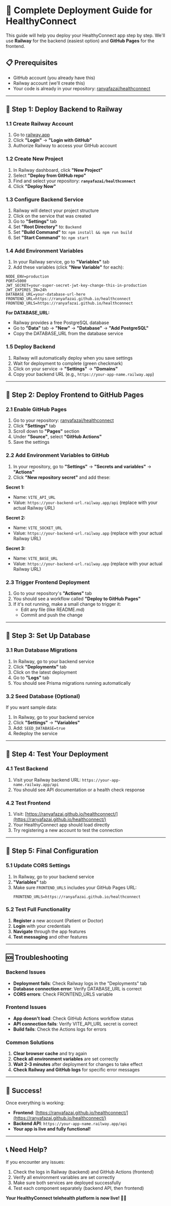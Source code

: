 # 🚀 Complete Deployment Guide for HealthyConnect

This guide will help you deploy your HealthyConnect app step by step. We'll use **Railway** for the backend (easiest option) and **GitHub Pages** for the frontend.

## 📋 Prerequisites

- GitHub account (you already have this)
- Railway account (we'll create this)
- Your code is already in your repository: [ranyafazai/healthconnect](https://github.com/ranyafazai/healthconnect)

---

## 🎯 Step 1: Deploy Backend to Railway

### 1.1 Create Railway Account
1. Go to [railway.app](https://railway.app)
2. Click **"Login"** → **"Login with GitHub"**
3. Authorize Railway to access your GitHub account

### 1.2 Create New Project
1. In Railway dashboard, click **"New Project"**
2. Select **"Deploy from GitHub repo"**
3. Find and select your repository: **`ranyafazai/healthconnect`**
4. Click **"Deploy Now"**

### 1.3 Configure Backend Service
1. Railway will detect your project structure
2. Click on the service that was created
3. Go to **"Settings"** tab
4. Set **"Root Directory"** to: `Backend`
5. Set **"Build Command"** to: `npm install && npm run build`
6. Set **"Start Command"** to: `npm start`

### 1.4 Add Environment Variables
1. In your Railway service, go to **"Variables"** tab
2. Add these variables (click **"New Variable"** for each):

```
NODE_ENV=production
PORT=5000
JWT_SECRET=your-super-secret-jwt-key-change-this-in-production
JWT_EXPIRES_IN=24h
DATABASE_URL=your-database-url-here
FRONTEND_URL=https://ranyafazai.github.io/healthconnect
FRONTEND_URLS=https://ranyafazai.github.io/healthconnect
```

**For DATABASE_URL:**
- Railway provides a free PostgreSQL database
- Go to **"Data"** tab → **"New"** → **"Database"** → **"Add PostgreSQL"**
- Copy the DATABASE_URL from the database service

### 1.5 Deploy Backend
1. Railway will automatically deploy when you save settings
2. Wait for deployment to complete (green checkmark)
3. Click on your service → **"Settings"** → **"Domains"**
4. Copy your backend URL (e.g., `https://your-app-name.railway.app`)

---

## 🎯 Step 2: Deploy Frontend to GitHub Pages

### 2.1 Enable GitHub Pages
1. Go to your repository: [ranyafazai/healthconnect](https://github.com/ranyafazai/healthconnect)
2. Click **"Settings"** tab
3. Scroll down to **"Pages"** section
4. Under **"Source"**, select **"GitHub Actions"**
5. Save the settings

### 2.2 Add Environment Variables to GitHub
1. In your repository, go to **"Settings"** → **"Secrets and variables"** → **"Actions"**
2. Click **"New repository secret"** and add these:

**Secret 1:**
- Name: `VITE_API_URL`
- Value: `https://your-backend-url.railway.app/api` (replace with your actual Railway URL)

**Secret 2:**
- Name: `VITE_SOCKET_URL`
- Value: `https://your-backend-url.railway.app` (replace with your actual Railway URL)

**Secret 3:**
- Name: `VITE_BASE_URL`
- Value: `https://your-backend-url.railway.app` (replace with your actual Railway URL)

### 2.3 Trigger Frontend Deployment
1. Go to your repository's **"Actions"** tab
2. You should see a workflow called **"Deploy to GitHub Pages"**
3. If it's not running, make a small change to trigger it:
   - Edit any file (like README.md)
   - Commit and push the change

---

## 🎯 Step 3: Set Up Database

### 3.1 Run Database Migrations
1. In Railway, go to your backend service
2. Click **"Deployments"** tab
3. Click on the latest deployment
4. Go to **"Logs"** tab
5. You should see Prisma migrations running automatically

### 3.2 Seed Database (Optional)
If you want sample data:
1. In Railway, go to your backend service
2. Click **"Settings"** → **"Variables"**
3. Add: `SEED_DATABASE=true`
4. Redeploy the service

---

## 🎯 Step 4: Test Your Deployment

### 4.1 Test Backend
1. Visit your Railway backend URL: `https://your-app-name.railway.app/api`
2. You should see API documentation or a health check response

### 4.2 Test Frontend
1. Visit: [https://ranyafazai.github.io/healthconnect/](https://ranyafazai.github.io/healthconnect/)
2. Your HealthyConnect app should load directly
3. Try registering a new account to test the connection

---

## 🎯 Step 5: Final Configuration

### 5.1 Update CORS Settings
1. In Railway, go to your backend service
2. **"Variables"** tab
3. Make sure `FRONTEND_URLS` includes your GitHub Pages URL:
   ```
   FRONTEND_URLS=https://ranyafazai.github.io/healthconnect
   ```

### 5.2 Test Full Functionality
1. **Register** a new account (Patient or Doctor)
2. **Login** with your credentials
3. **Navigate** through the app features
4. **Test messaging** and other features

---

## 🆘 Troubleshooting

### Backend Issues
- **Deployment fails**: Check Railway logs in the "Deployments" tab
- **Database connection error**: Verify DATABASE_URL is correct
- **CORS errors**: Check FRONTEND_URLS variable

### Frontend Issues
- **App doesn't load**: Check GitHub Actions workflow status
- **API connection fails**: Verify VITE_API_URL secret is correct
- **Build fails**: Check the Actions logs for errors

### Common Solutions
1. **Clear browser cache** and try again
2. **Check all environment variables** are set correctly
3. **Wait 2-3 minutes** after deployment for changes to take effect
4. **Check Railway and GitHub logs** for specific error messages

---

## 🎉 Success!

Once everything is working:
- **Frontend**: [https://ranyafazai.github.io/healthconnect/](https://ranyafazai.github.io/healthconnect/)
- **Backend API**: `https://your-app-name.railway.app/api`
- **Your app is live and fully functional!**

---

## 📞 Need Help?

If you encounter any issues:
1. Check the logs in Railway (backend) and GitHub Actions (frontend)
2. Verify all environment variables are set correctly
3. Make sure both services are deployed successfully
4. Test each component separately (backend API, then frontend)

**Your HealthyConnect telehealth platform is now live! 🏥✨**
